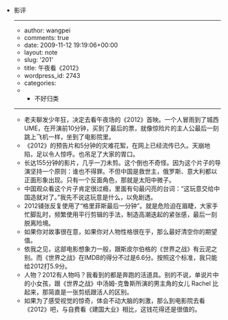 - 影评
    - ---
    - author: wangpei
    - comments: true
    - date: 2009-11-12 19:19:06+00:00
    - layout: note
    - slug: '201'
    - title: 午夜看《2012》
    - wordpress_id: 2743
    - categories:
    - - 不好归类
    - ---
    - 老夫聊发少年狂，决定去看午夜场的《2012》首映。一个人冒雨到了城西UME，在开演前10分钟，买到了最后的票，就像惊险片的主人公最后一刻跳上飞机一样，坐到了电影院里。
    - 《2012》的预告片和5分钟的灾难花絮，在网上已经流传已久。天崩地陷，足以令人惊呼。也吊足了大家的胃口。
    - 长达155分钟的影片，几乎一刀未剪。这个倒也不奇怪。因为这个片子的导演坚持一个原则：谁也不得罪。不但中国是救世主，俄罗斯、意大利都以正面形象出现。只有一个反面角色，那就是太阳中微子。
    - 中国观众看这个片子肯定很过瘾，里面有句最闪亮的台词：“这玩意交给中国造就对了。”我先不说这玩意是什么，以免剧透。
    - 2012铺张反复使用了“格里菲斯最后一分钟”。就是危险迫在眉睫，大家手忙脚乱时，频繁使用平行剪辑的手法，制造高潮迭起的紧张感，最后一刻脱离险境。
    - 如果你对故事很在意，如果你对人物性格很在乎，那么最好清空你的期望值。
    - 依我之见，这部电影想象力一般，跟斯皮尔伯格的《世界之战》有云泥之别。而《世界之战》在IMDB的得分不过是6.6分。按照这个标准，我只能给2012打5.9分。
    - 人物？2012有人物吗？我看到的都是奔跑的活道具。别的不说，单说片中的小女孩，跟《世界之战》中汤姆-克鲁斯所演的男主角的女儿	Rachel 比起来，那简直是一张剪纸跟活人的区别。
    - 如果为了感受视觉的惊奇，体会不动大脑的刺激，那么到电影院去看《2012》吧，与自费看《建国大业》相比，这钱花得还是很值的。
